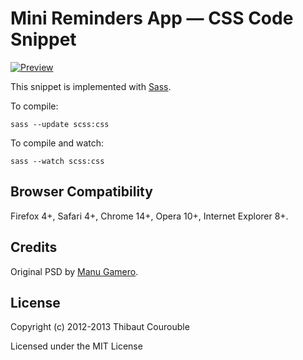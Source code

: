 # Mini Reminders App — CSS Code Snippet

[![Preview](http://cdn.cssflow.com/snippets/bonus-reminders-app/preview-580.png)](http://www.cssflow.com/snippets/download)

This snippet is implemented with [Sass](https://github.com/nex3/sass).

To compile:

`sass --update scss:css`

To compile and watch:

`sass --watch scss:css`

## Browser Compatibility

Firefox 4+, Safari 4+, Chrome 14+, Opera 10+, Internet Explorer 8+.

## Credits

Original PSD by [Manu Gamero](http://dribbble.com/shots/786418-Mini-Reminders-PSD).

## License

Copyright (c) 2012-2013 Thibaut Courouble

Licensed under the MIT License
